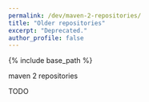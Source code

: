 ```yaml
---
permalink: /dev/maven-2-repositories/
title: "Older repositories"
excerpt: "Deprecated."
author_profile: false
---
```


{% include base_path %}

maven 2 repositories

TODO
